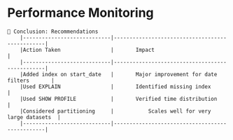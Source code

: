 # Performance Monitoring

    🧠 Conclusion: Recommendations
        |----------------------------|------------------------------------------------|
        |Action Taken	             |       Impact                                   |
        |----------------------------|------------------------------------------------|
        |Added index on start_date	 |       Major improvement for date filters       |
        |Used EXPLAIN	             |       Identified missing index                 |
        |Used SHOW PROFILE	         |       Verified time distribution               |
        |Considered partitioning	 |           Scales well for very large datasets  |
        |----------------------------|------------------------------------------------|